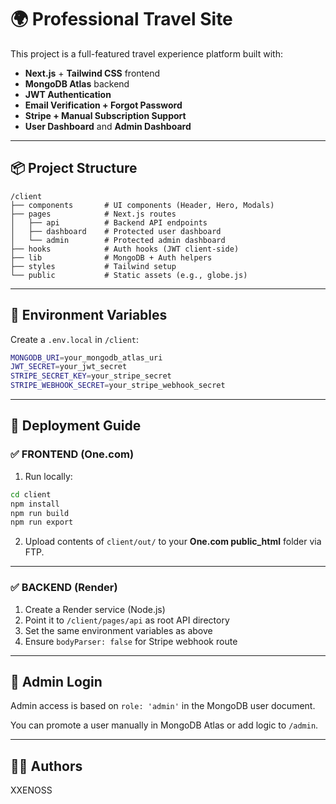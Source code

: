 # 🌍 Professional Travel Site

This project is a full-featured travel experience platform built with:

- **Next.js** + **Tailwind CSS** frontend
- **MongoDB Atlas** backend
- **JWT Authentication**
- **Email Verification + Forgot Password**
- **Stripe + Manual Subscription Support**
- **User Dashboard** and **Admin Dashboard**

---

## 📦 Project Structure

```
/client
├── components       # UI components (Header, Hero, Modals)
├── pages            # Next.js routes
│   ├── api          # Backend API endpoints
│   ├── dashboard    # Protected user dashboard
│   └── admin        # Protected admin dashboard
├── hooks            # Auth hooks (JWT client-side)
├── lib              # MongoDB + Auth helpers
├── styles           # Tailwind setup
└── public           # Static assets (e.g., globe.js)
```

---

## 🧪 Environment Variables

Create a `.env.local` in `/client`:

```bash
MONGODB_URI=your_mongodb_atlas_uri
JWT_SECRET=your_jwt_secret
STRIPE_SECRET_KEY=your_stripe_secret
STRIPE_WEBHOOK_SECRET=your_stripe_webhook_secret
```

---

## 🚀 Deployment Guide

### ✅ FRONTEND (One.com)

1. Run locally:

```bash
cd client
npm install
npm run build
npm run export
```

2. Upload contents of `client/out/` to your **One.com public_html** folder via FTP.

---

### ✅ BACKEND (Render)

1. Create a Render service (Node.js)
2. Point it to `/client/pages/api` as root API directory
3. Set the same environment variables as above
4. Ensure `bodyParser: false` for Stripe webhook route

---

## 🔐 Admin Login

Admin access is based on `role: 'admin'` in the MongoDB user document.

You can promote a user manually in MongoDB Atlas or add logic to `/admin`.

---

## 🧑‍💻 Authors

XXENOSS
